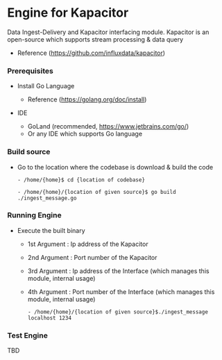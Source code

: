 Engine for Kapacitor
================================

Data Ingest-Delivery and Kapacitor interfacing module.
Kapacitor is an open-source which supports stream processing & data query
- Reference (https://github.com/influxdata/kapacitor)

### Prerequisites ###

- Install Go Language
  - Reference (https://golang.org/doc/install)

- IDE
  - GoLand (recommended, https://www.jetbrains.com/go/)
  - Or any IDE which supports Go language

### Build source ###

- Go to the location where the codebase is download & build the code

  `- /home/{home}$ cd {location of codebase}`

  `- /home/{home}/{location of given source}$ go build ./ingest_message.go`

### Running Engine ###

- Execute the built binary
  - 1st Argument : Ip address of the Kapacitor
  - 2nd Argument : Port number of the Kapacitor
  - 3rd Argument : Ip address of the Interface (which manages this module, internal usage)
  - 4th Argument : Port number of the Interface (which manages this module, internal usage)

    `- /home/{home}/{location of given source}$./ingest_message localhost 1234`

### Test Engine ###

TBD
